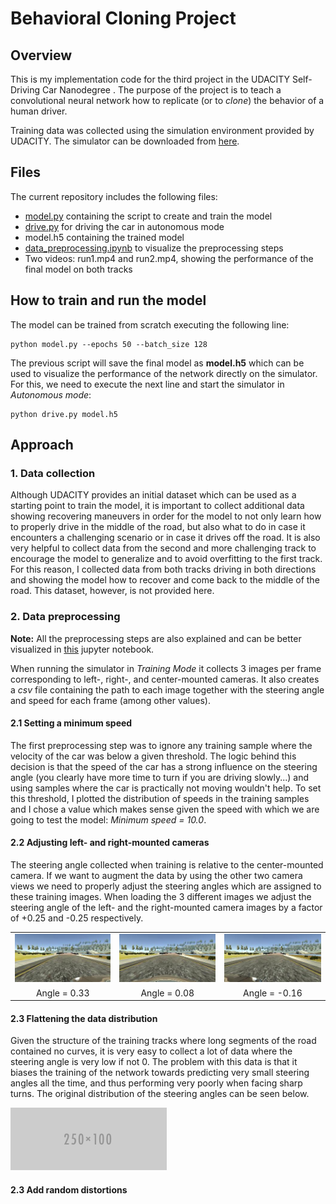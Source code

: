 # Behavioral Cloning Project

[//]: # (Image References)

[image1]: ./examples/placeholder.png "Model Visualization"
[image2]: ./examples/placeholder_small.png "Recovery Image"

## Overview

This is my implementation code for the third project in the UDACITY Self-Driving Car Nanodegree . The purpose of the project is to teach a convolutional neural network how to replicate (or to _clone_) the behavior of a human driver.

Training data was collected using the simulation environment provided by UDACITY. The simulator can be downloaded from [here](https://github.com/udacity/self-driving-car-sim).

## Files

The current repository includes the following files:

* [model.py](model.py) containing the script to create and train the model
* [drive.py](drive.py) for driving the car in autonomous mode
* model.h5 containing the trained model
* [data_preprocessing.ipynb](data_preprocessing.ipynb) to visualize the preprocessing steps
* Two videos: run1.mp4 and run2.mp4, showing the performance of the final model on both tracks

## How to train and run the model

The model can be trained from scratch executing the following line:

```
python model.py --epochs 50 --batch_size 128
```

The previous script will save the final model as __model.h5__ which can be used to visualize the performance of the network directly on the simulator. For this, we need to execute the next line and start the simulator in _Autonomous mode_:

```
python drive.py model.h5
```

## Approach

### 1. Data collection

Although UDACITY provides an initial dataset which can be used as a starting point to train the model, it is important to collect additional data showing recovering maneuvers in order for the model to not only learn how to properly drive in the middle of the road, but also what to do in case it encounters a challenging scenario or in case it drives off the road. It is also very helpful to collect data from the second and more challenging track to encourage the model to generalize and to avoid overfitting to the first track. For this reason, I collected data from both tracks driving in both directions and showing the model how to recover and come back to the middle of the road. This dataset, however, is not provided here.

### 2. Data preprocessing

**Note:** All the preprocessing steps are also explained and can be better visualized in [this](data_preprocessing.ipynb) jupyter notebook.

When running the simulator in _Training Mode_ it collects 3 images per frame corresponding to left-, right-, and center-mounted cameras. It also creates a _csv_ file containing the path to each image together with the steering angle and speed for each frame (among other values).

#### 2.1 Setting a minimum speed
The first preprocessing step was to ignore any training sample where the velocity of the car was below a given threshold. The logic behind this decision is that the speed of the car has a strong influence on the steering angle (you clearly have more time to turn if you are driving slowly...) and using samples where the car is practically not moving wouldn't help. To set this threshold, I plotted the distribution of speeds in the training samples and I chose a value which makes sense given the speed with which we are going to test the model: _Minimum speed = 10.0_.

#### 2.2 Adjusting left- and right-mounted cameras
The steering angle collected when training is relative to the center-mounted camera. If we want to augment the data by using the other two camera views we need to properly adjust the steering angles which are assigned to these training images. When loading the 3 different images we adjust the steering angle of the left- and the right-mounted camera images by a factor of +0.25 and -0.25 respectively.

<table>
  <tr>
    <td><img src="./assets/img_left.jpeg" width="500"></td>
    <td><img src="./assets/img_center.jpeg" width="500"></td>
    <td><img src="./assets/img_right.jpeg" width="500"></td>
  </tr>
  <tr>
    <td align="center">Angle = 0.33</td>
    <td align="center">Angle = 0.08</td>
    <td align="center">Angle = -0.16</td>
  </tr>
</table>

#### 2.3 Flattening the data distribution
Given the structure of the training tracks where long segments of the road contained no curves, it is very easy to collect a lot of data where the steering angle is very low if not 0. The problem with this data is that it biases the training of the network towards predicting very small steering angles all the time, and thus performing very poorly when facing sharp turns. The original distribution of the steering angles can be seen below.

![alt text][image2]



#### 2.3 Add random distortions
